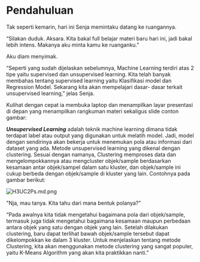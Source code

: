# Pendahuluan

Tak seperti kemarin, hari ini Senja memintaku datang ke ruangannya.

“Silakan duduk. Aksara. Kita bakal full belajar materi baru hari ini, jadi bakal lebih intens. Makanya aku minta kamu ke ruanganku.”

Aku diam menyimak.

“Seperti yang sudah dijelaskan sebelumnya, Machine Learning terdiri atas 2 tipe yaitu supervised dan unsupervised learning. Kita telah banyak membahas tentang supervised learning yaitu Klasifikasi model dan Regression Model. Sekarang kita akan mempelajari dasar- dasar terkait unsupervised learning,” jelas Senja.

Kulihat dengan cepat ia membuka laptop dan menampilkan layar presentasi di depan yang menampilkan rangkuman materi sekaligus slide conton gambar:

_**Unsupervised Learning**_ adalah teknik machine learning dimana tidak terdapat label atau output yang digunakan untuk melatih model. Jadi, model dengan sendirinya akan bekerja untuk menemukan pola atau informasi dari dataset yang ada. Metode unsupervised learning yang dikenal dengan clustering. Sesuai dengan namanya, Clustering memproses data dan mengelompokkannya atau mengcluster objek/sample berdasarkan kesamaan antar objek/sampel dalam satu kluster, dan objek/sample ini cukup berbeda dengan objek/sample di kluster yang lain. Contohnya pada gambar berikut:

![H3UC2Ps.md.png](https://iili.io/H3UC2Ps.md.png)

"Nja, mau tanya. Kita tahu dari mana bentuk polanya?”

“Pada awalnya kita tidak mengetahui bagaimana pola dari objek/sample, termasuk juga tidak mengetahui bagaimana kesamaan maupun perbedaan antara objek yang satu dengan objek yang lain. Setelah dilakukan clustering, baru dapat terlihat bawah objek/sample tersebut dapat dikelompokkan ke dalam 3 kluster. Untuk menjelaskan tentang metode Clustering, kita akan menggunakan metode clustering yang sangat populer, yaitu K-Means Algorithm yang akan kita praktikkan nanti.”
